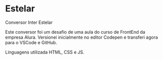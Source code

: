# Estelar
Conversor Inter Estelar 

Este conversor foi um desafio de uma aula do curso de FrontEnd da empresa  Alura.
Versionei inicialmente  no  editor Codepen  e  transferi agora para o  VSCode e GitHub.

Linguagens utilizada  HTML, CSS e JS.
